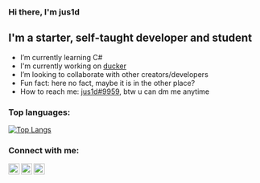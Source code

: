 ### Hi there, I'm jus1d
  
## I'm a starter, self-taught developer and student

- I’m currently learning C#
- I'm currently working on [ducker](https://github.com/jus1d/ducker)
- I’m looking to collaborate with other creators/developers
- Fun fact: here no fact, maybe it is in the other place?
- How to reach me: [jus1d#9959](https://discord.com/users/854777947465187339), btw u can dm me anytime

### Top languages: 
[![Top Langs](https://github-readme-stats.vercel.app/api/top-langs/?username=jus1d&layout=compact&theme=dracula)](https://github.com/anuraghazra/github-readme-stats)

### Connect with me:
 
[<img align="left" alt="jus1d | VK" width="22px" src="https://cdn.jsdelivr.net/npm/simple-icons@v3/icons/vk.svg" />][vk]
[<img align="left" alt="jus1d | Twitter" width="22px" src="https://cdn.jsdelivr.net/npm/simple-icons@v3/icons/twitter.svg" />][twitter]
[<img align="left" alt="jus1d | Instagram" width="22px" src="https://cdn.jsdelivr.net/npm/simple-icons@v3/icons/instagram.svg" />][instagram]
 
[twitter]: https://twitter.com/jus1dq
[instagram]: https://www.instagram.com/jus1dd/?hl=ru
[vk]: https://vk.com/jus1d
